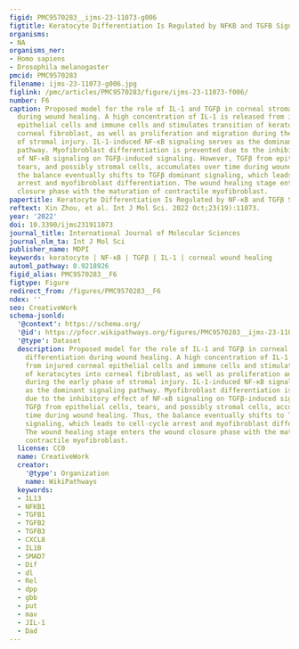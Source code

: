 ```yaml
---
figid: PMC9570283__ijms-23-11073-g006
figtitle: Keratocyte Differentiation Is Regulated by NFKB and TGFB Signaling Crosstalk
organisms:
- NA
organisms_ner:
- Homo sapiens
- Drosophila melanogaster
pmcid: PMC9570283
filename: ijms-23-11073-g006.jpg
figlink: /pmc/articles/PMC9570283/figure/ijms-23-11073-f006/
number: F6
caption: Proposed model for the role of IL-1 and TGFβ in corneal stromal cell differentiation
  during wound healing. A high concentration of IL-1 is released from injured corneal
  epithelial cells and immune cells and stimulates transition of keratocytes into
  corneal fibroblast, as well as proliferation and migration during the early phase
  of stromal injury. IL-1-induced NF-κB signaling serves as the dominant signaling
  pathway. Myofibroblast differentiation is prevented due to the inhibitory effect
  of NF-κB signaling on TGFβ-induced signaling. However, TGFβ from epithelial cells,
  tears, and possibly stromal cells, accumulates over time during wound healing. Thus,
  the balance eventually shifts to TGFβ dominant signaling, which leads to cell-cycle
  arrest and myofibroblast differentiation. The wound healing stage enters the wound
  closure phase with the maturation of contractile myofibroblast.
papertitle: Keratocyte Differentiation Is Regulated by NF-κB and TGFβ Signaling Crosstalk.
reftext: Xin Zhou, et al. Int J Mol Sci. 2022 Oct;23(19):11073.
year: '2022'
doi: 10.3390/ijms231911073
journal_title: International Journal of Molecular Sciences
journal_nlm_ta: Int J Mol Sci
publisher_name: MDPI
keywords: keratocyte | NF-κB | TGFβ | IL-1 | corneal wound healing
automl_pathway: 0.9218926
figid_alias: PMC9570283__F6
figtype: Figure
redirect_from: /figures/PMC9570283__F6
ndex: ''
seo: CreativeWork
schema-jsonld:
  '@context': https://schema.org/
  '@id': https://pfocr.wikipathways.org/figures/PMC9570283__ijms-23-11073-g006.html
  '@type': Dataset
  description: Proposed model for the role of IL-1 and TGFβ in corneal stromal cell
    differentiation during wound healing. A high concentration of IL-1 is released
    from injured corneal epithelial cells and immune cells and stimulates transition
    of keratocytes into corneal fibroblast, as well as proliferation and migration
    during the early phase of stromal injury. IL-1-induced NF-κB signaling serves
    as the dominant signaling pathway. Myofibroblast differentiation is prevented
    due to the inhibitory effect of NF-κB signaling on TGFβ-induced signaling. However,
    TGFβ from epithelial cells, tears, and possibly stromal cells, accumulates over
    time during wound healing. Thus, the balance eventually shifts to TGFβ dominant
    signaling, which leads to cell-cycle arrest and myofibroblast differentiation.
    The wound healing stage enters the wound closure phase with the maturation of
    contractile myofibroblast.
  license: CC0
  name: CreativeWork
  creator:
    '@type': Organization
    name: WikiPathways
  keywords:
  - IL13
  - NFKB1
  - TGFB1
  - TGFB2
  - TGFB3
  - CXCL8
  - IL1B
  - SMAD7
  - Dif
  - dl
  - Rel
  - dpp
  - gbb
  - put
  - mav
  - JIL-1
  - Dad
---
```

